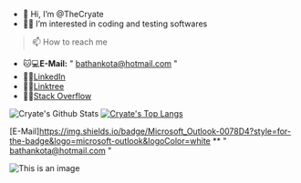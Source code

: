 - 👋 Hi, I’m @TheCryate
- 👨‍💻 I’m interested in coding and testing softwares
> 📫 How to reach me                                                                           
- 🐱💻**E-Mail:** " bathankota@hotmail.com "
- 🐱‍💻[LinkedIn](https://linkedin.com/in/cryate)
- 🐱‍💻[Linktree](https://linktr.ee/cryate)
- 🐱‍💻[Stack Overflow](https://stackoverflow.com/users/20669644/cryate)

![Cryate's Github Stats](https://github-readme-stats.vercel.app/api?username=TheCryate&show_icons=true&theme=highcontrast) 
[![Cryate's Top Langs](https://github-readme-stats.vercel.app/api/top-langs/?username=TheCryate&size_weight=0.5&count_weight=0.5&theme=highcontrast)](https://github.com/anuraghazra/github-readme-stats)

[E-Mail]https://img.shields.io/badge/Microsoft_Outlook-0078D4?style=for-the-badge&logo=microsoft-outlook&logoColor=white ** " bathankota@hotmail.com "



![This is an image](https://myoctocat.com/assets/images/base-octocat.svg)






